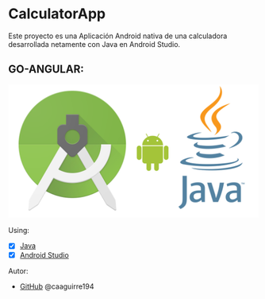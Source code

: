 # CalculatorApp
Este proyecto es una Aplicación Android nativa de una calculadora desarrollada netamente con Java en Android Studio.

## GO-ANGULAR:
 ![GitHub](/img/android.png)
 
Using:
* [x] [Java](https://www.java.com/es/about/whatis_java.jsp?bucket_value=desktop-chrome80-windows10-64bit&in_query=no) 
* [x] [Android Studio](https://developer.android.com/studio?hl=es-419)

Autor:
*  [GitHub](https://github.com/caaguirre194)
	 @caaguirre194

